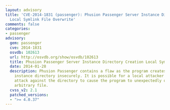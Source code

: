 ```yaml
---
layout: advisory
title: 'CVE-2014-1831 (passenger): Phusion Passenger Server Instance Directory Creation
  Local Symlink File Overwrite'
comments: false
categories:
- passenger
advisory:
  gem: passenger
  cve: 2014-1831
  osvdb: 102613
  url: http://osvdb.org/show/osvdb/102613
  title: Phusion Passenger Server Instance Directory Creation Local Symlink File Overwrite
  date: 2014-01-28
  description: Phusion Passenger contains a flaw as the program creates the server
    instance directory insecurely. It is possible for a local attacker to use a symlink
    attack against the directory to cause the program to unexpectedly overwrite an
    arbitrary file.
  cvss_v2: 2.1
  patched_versions:
  - ">= 4.0.37"
---
```


